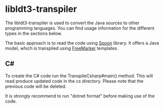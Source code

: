 # libldt3-transpiler

The libldt3-transpiler is used to convert the Java sources to other programming
languages. You can find usage information for the different types in the
sections below.

The basic approach is to read the code using [Spoon](https://spoon.gforge.inria.fr/)
library. It offers a Java model, which is transpiled using
[FreeMarker](https://freemarker.apache.org/) templates.

## C#

To create the C# code run the TranspileCsharp#main() method. This will read
produce updated code in the *cs* directory. Please note that the previous code
will be deleted.

It is strongly recommend to run "dotnet format" before making use of the code.